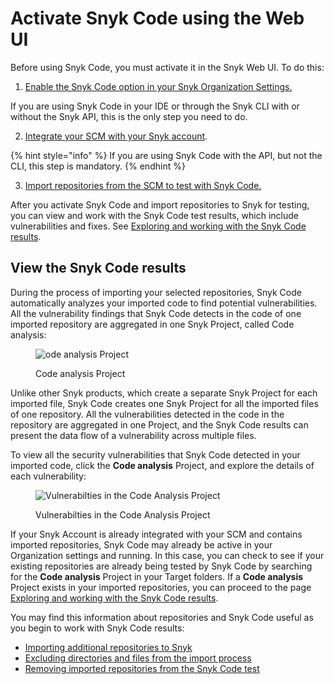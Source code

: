 # Activate Snyk Code using the Web UI

Before using Snyk Code, you must activate it in the Snyk Web UI. To do this:

1. [Enable the Snyk Code option in your Snyk Organization Settings.](enable-the-snyk-code-option.md)&#x20;

If you are using Snyk Code in your IDE or through the Snyk CLI with or without the Snyk API, this is the only step you need to do.

2. [Integrate your SCM with your Snyk account](integrate-your-source-control-system-with-your-snyk-account.md).

{% hint style="info" %}
If you are using Snyk Code with the API, but not the CLI, this step is mandatory.
{% endhint %}

3. [Import repositories from the SCM to test with Snyk Code.](import-repositories-to-scan-with-snyk-code.md)

After you activate Snyk Code and import repositories to Snyk for testing, you can view and work with the Snyk Code test results, which include vulnerabilities and fixes. See [Exploring and working with the Snyk Code results](../../../scan-application-code/snyk-code/exploring-and-working-with-snyk-code-results-in-the-web-ui/).

## **View the Snyk Code results**

During the process of importing your selected repositories, Snyk Code automatically analyzes your imported code to find potential vulnerabilities. All the vulnerability findings that Snyk Code detects in the code of one imported repository are aggregated in one Snyk Project, called Code analysis:

<figure><img src="../../../.gitbook/assets/SnykCode1.png" alt="ode analysis Project"><figcaption><p>Code analysis Project</p></figcaption></figure>

Unlike other Snyk products, which create a separate Snyk Project for each imported file, Snyk Code creates one Snyk Project for all the imported files of one repository. All the vulnerabilities detected in the code in the repository are aggregated in one Project, and the Snyk Code results can present the data flow of a vulnerability across multiple files.

To view all the security vulnerabilities that Snyk Code detected in your imported code, click the **Code analysis** Project, and explore the details of each vulnerability:

<figure><img src="../../../.gitbook/assets/SnykCode2.png" alt="Vulnerabilties in the Code Analysis Project"><figcaption><p>Vulnerabilties in the Code Analysis Project</p></figcaption></figure>

If your Snyk Account is already integrated with your SCM and contains imported repositories, Snyk Code may already be active in your Organization settings and running. In this case, you can check to see if your existing repositories are already being tested by Snyk Code by searching for the **Code analysis** Project in your Target folders. If a **Code analysis** Project exists in your imported repositories, you can proceed to the page [Exploring and working with the Snyk Code results](../../../scan-application-code/snyk-code/exploring-and-working-with-snyk-code-results-in-the-web-ui/).

You may find this information about repositories and Snyk Code useful as you begin to work with Snyk Code results:

* [Importing additional repositories to Snyk](../../../scan-application-code/snyk-code/snyk-code-and-your-repositories/importing-additional-repositories-to-snyk.md)
* [Excluding directories and files from the import process](../../../scan-application-code/snyk-code/snyk-code-and-your-repositories/excluding-directories-and-files-from-the-import-process.md)
* [Removing imported repositories from the Snyk Code test](../../../scan-application-code/snyk-code/snyk-code-and-your-repositories/removing-imported-repositories-from-snyk-code-testing.md)

##
